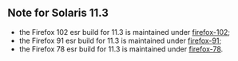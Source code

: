 ## Note for Solaris 11.3

* the Firefox 102 esr build for 11.3 is maintained under [firefox-102](../firefox-102);
* the Firefox 91 esr build for 11.3 is maintained under [firefox-91](../firefox-91);
* the Firefox 78 esr build for 11.3 is maintained under [firefox-78](../firefox-78).
